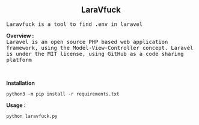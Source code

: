 <div align="center">
<h2>LaraVfuck</h2>
</div>

<samp>
Laravfuck is a tool to find .env in laravel
</samp>

<b> Overview : </b>
<br>
<samp>
Laravel is an open source PHP based web application framework, using the Model-View-Controller concept. Laravel is under the MIT license, using GitHub as a code sharing platform
</samp>

<br>

<b> Installation </b>
```
python3 -m pip install -r requirements.txt
```

<b> Usage : </b>
```
python laravfuck.py
```
